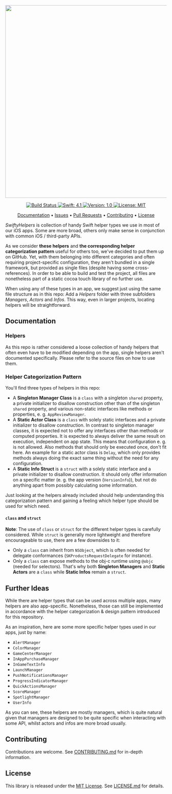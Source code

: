 <p align="center">
    <img src="https://raw.githubusercontent.com/piknotech/SwiftyHelpers/stable/Logo.png" width=600>
</p>

<p align="center">
    <a href="https://travis-ci.org/piknotech/SwiftyHelpers">
        <img src="https://travis-ci.org/piknotech/SwiftyHelpers.svg?branch=stable" alt="Build Status">
    </a>
    <a href="#">
        <img src="https://img.shields.io/badge/swift-4.1-FFAC45.svg" alt="Swift: 4.1">
    </a>
    <a href="https://github.com/piknotech/SwiftyHelpers/releases">
        <img src="https://img.shields.io/badge/version-1.0-blue.svg"
        alt="Version: 1.0">
    </a>
    <a href="https://github.com/piknotech/SwiftyHelpers/blob/stable/LICENSE.md">
        <img src="https://img.shields.io/badge/license-MIT-lightgrey.svg" alt="License: MIT">
    </a>
</p>

<p align="center">
    <a href="#documentation">Documentation</a>
  • <a href="https://github.com/piknotech/SwiftyHelpers/issues">Issues</a>
  • <a href="https://github.com/piknotech/SwiftyHelpers/pulls">Pull Requests</a>
  • <a href="#contributing">Contributing</a>
  • <a href="#license">License</a>
</p>

*SwiftyHelpers* is collection of handy Swift helper types we use in most of our iOS apps. Some are more broad, others only make sense in conjunction with common iOS / third-party APIs.

As we consider **these helpers** and **the corresponding helper categorization pattern** useful for others too, we've decided to put them up on GitHub. Yet, with them belonging into different categories and often requiring project-specific configuration, they aren't bundled in a single framework, but provided as single files (despite having some cross-references). In order to be able to build and test the project, all files are nonetheless part of a static cocoa touch library of no further use.

When using any of these types in an app, we suggest just using the same file structure as in this repo: Add a *Helpers* folder with three subfolders *Managers*, *Actors* and *Infos*. This way, even in larger projects, locating helpers will be straightforward.

## Documentation

### Helpers

As this repo is rather considered a loose collection of handy helpers that often even have to be modified depending on the app, single helpers aren't documented specifically. Please refer to the source files on how to use them.

### Helper Categorization Pattern

You'll find three types of helpers in this repo:
- A **Singleton Manager Class** is a `class` with a singleton `shared` property, a private initializer to disallow construction other than of the singleton `shared` property, and various non-static interfaces like methods or properties, e. g. `AppReviewManager`.
- A **Static Actor Class** is a `class` with solely static interfaces and a private initializer to disallow construction. In contrast to singleton manager classes, it is expected not to offer any interfaces other than methods or computed properties. It is expected to always deliver the same result on execution, independent on app state. This means that configuration e. g. is not allowed. Also methods that should only be executed once, don't fit here. An example for a static actor class is `Delay`, which only provides methods always doing the exact same thing without the need for any configuration.
- A **Static Info Struct** is a `struct` with a solely static interface and a private initializer to disallow construction. It should only offer information on a specific matter (e. g. the app version (`VersionInfo`)), but not do anything apart from possibly calculating some information.

Just looking at the helpers already included should help understanding this categorization pattern and gaining a feeling which helper type should be used for which need.

#### `class` and `struct`

**Note**: The use of `class` or `struct` for the different helper types is carefully considered. While `struct` is generally more lightweight and therefore encourageable to use, there are a few downsides to it:
- Only a `class` can inherit from `NSObject`, which is often needed for delegate conformances (`SKProductsRequestDelegate` for instance).
- Only a `class` can expose methods to the obj-c runtime using `@objc` (needed for selectors).
That's why both **Singleton Managers** and **Static Actors** are a `class` while **Static Infos** remain a `struct`.

## Further Ideas

While there are helper types that can be used across multiple apps, many helpers are also app-specific. Nonetheless, those can still be implemented in accordance with the helper categorization & design pattern introduced for this repository.

As an inspiration, here are some more specific helper types used in our apps, just by name:

- `AlertManager`
- `ColorManager`
- `GameCenterManager`
- `InAppPurchaseManager`
- `InGameTextInfo`
- `LaunchManager`
- `PushNotificationsManager`
- `ProgressIndicatorManager`
- `QuickActionsManager`
- `ScoreManager`
- `SpotlightManager`
- `UserInfo`

As you can see, these helpers are mostly managers, which is quite natural given that managers are designed to be quite specific when interacting with some API, whilst actors and infos are more broad usually.

## Contributing

Contributions are welcome. See [CONTRIBUTING.md](https://github.com/piknotech/SwiftyHelpers/blob/stable/CONTRIBUTING.md) for in-depth information.

## License
This library is released under the [MIT License](http://opensource.org/licenses/MIT). See [LICENSE.md](https://github.com/piknotech/SwiftyHelpers/blob/stable/LICENSE.md) for details.
